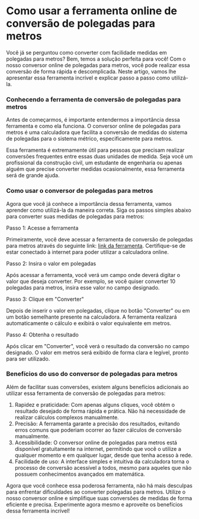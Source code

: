 Como usar a ferramenta online de conversão de polegadas para metros
===================================================================

Você já se perguntou como converter com facilidade medidas em polegadas para metros? Bem, temos a solução perfeita para você! Com o nosso conversor online de polegadas para metros, você pode realizar essa conversão de forma rápida e descomplicada. Neste artigo, vamos lhe apresentar essa ferramenta incrível e explicar passo a passo como utilizá-la.

### Conhecendo a ferramenta de conversão de polegadas para metros

Antes de começarmos, é importante entendermos a importância dessa ferramenta e como ela funciona. O conversor online de polegadas para metros é uma calculadora que facilita a conversão de medidas do sistema de polegadas para o sistema métrico, especificamente para metros.

Essa ferramenta é extremamente útil para pessoas que precisam realizar conversões frequentes entre essas duas unidades de medida. Seja você um profissional da construção civil, um estudante de engenharia ou apenas alguém que precise converter medidas ocasionalmente, essa ferramenta será de grande ajuda.

### Como usar o conversor de polegadas para metros

Agora que você já conhece a importância dessa ferramenta, vamos aprender como utilizá-la da maneira correta. Siga os passos simples abaixo para converter suas medidas de polegadas para metros:

Passo 1: Acesse a ferramenta

Primeiramente, você deve acessar a ferramenta de conversão de polegadas para metros através do seguinte link: [link da ferramenta](https://www.onlinecalculatorsfree.com/pt/convert/inch-to-meter.html). Certifique-se de estar conectado à internet para poder utilizar a calculadora online.

Passo 2: Insira o valor em polegadas

Após acessar a ferramenta, você verá um campo onde deverá digitar o valor que deseja converter. Por exemplo, se você quiser converter 10 polegadas para metros, insira esse valor no campo designado.

Passo 3: Clique em "Converter"

Depois de inserir o valor em polegadas, clique no botão "Converter" ou em um botão semelhante presente na calculadora. A ferramenta realizará automaticamente o cálculo e exibirá o valor equivalente em metros.

Passo 4: Obtenha o resultado

Após clicar em "Converter", você verá o resultado da conversão no campo designado. O valor em metros será exibido de forma clara e legível, pronto para ser utilizado.

### Benefícios do uso do conversor de polegadas para metros

Além de facilitar suas conversões, existem alguns benefícios adicionais ao utilizar essa ferramenta de conversão de polegadas para metros:

1. Rapidez e praticidade: Com apenas alguns cliques, você obtém o resultado desejado de forma rápida e prática. Não há necessidade de realizar cálculos complexos manualmente.
2. Precisão: A ferramenta garante a precisão dos resultados, evitando erros comuns que poderiam ocorrer ao fazer cálculos de conversão manualmente.
3. Acessibilidade: O conversor online de polegadas para metros está disponível gratuitamente na internet, permitindo que você o utilize a qualquer momento e em qualquer lugar, desde que tenha acesso à rede.
4. Facilidade de uso: A interface simples e intuitiva da calculadora torna o processo de conversão acessível a todos, mesmo para aqueles que não possuem conhecimentos avançados em matemática.

Agora que você conhece essa poderosa ferramenta, não há mais desculpas para enfrentar dificuldades ao converter polegadas para metros. Utilize o nosso conversor online e simplifique suas conversões de medidas de forma eficiente e precisa. Experimente agora mesmo e aproveite os benefícios dessa ferramenta incrível!